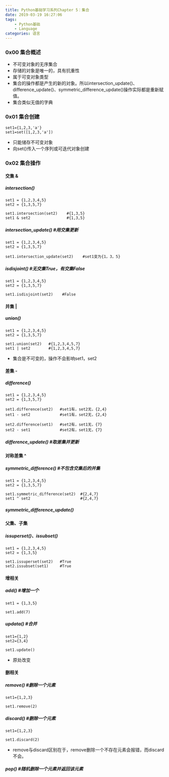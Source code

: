 ```yaml
---
title: Python基础学习系列Chapter 5：集合
date: 2019-03-19 16:27:06
tags: 
	- Python基础
	- Language
categories: 语言
---
```


### 0x00 集合概述

- 不可变对象的无序集合
- 存储的对象是唯一的，具有抗重性
- 属于可变对象类型
- 集合的操作都是产生的新的对象。所以intersection_update()、difference_update()、symmetric_difference_update()操作实际都是重新赋值。
- 集合类似无值的字典

<!-- more -->

### 0x01 集合创建

```
set1={1,2,3,'a'}
set1=set([1,2,3,'a']) 
```

- 只能储存不可变对象
- 向set()传入一个序列或可迭代对象创建

### 0x02 集合操作

#### **交集 &**

##### intersection()

```
set1 = {1,2,3,4,5}
set2 = {1,3,5,7}

set1.intersection(set2)    #{1,3,5}
set1 & set2                #{1,3,5}
```

##### intersection_update() #用交集更新

```
set1 = {1,2,3,4,5}
set2 = {1,3,5,7}

set1.intersection_update(set2)    #set1变为{1，3，5}
```

##### isdisjoint() #无交集True，有交集False

```
set1 = {1,2,3,4,5}
set2 = {1,3,5,7}

set1.isdisjoint(set2)    #False
```

#### **并集 |** 

##### union()

```
set1 = {1,2,3,4,5}
set2 = {1,3,5,7}

set1.union(set2)   #{1,2,3,4,5,7}
set1 | set2        #{1,2,3,4,5,7}
```

- 集合是不可变的，操作不会影响set1，set2

#### **差集 -**

##### difference()

```
set1 = {1,2,3,4,5}
set2 = {1,3,5,7}

set1.difference(set2)   #set1有，set2无，{2,4}
set1 - set2             #set1有，set2无，{2,4}

set2.difference(set1)   #set2有，set1无，{7}
set2 - set1             #set2有，set1无，{7}
```

##### difference_update() #取差集并更新

#### **对称差集 ^**

##### symmetric_difference() #不包含交集后的并集

```
set1 = {1,2,3,4,5}
set2 = {1,3,5,7}

set1.symmetric_difference(set2)  #{2,4,7}
set1 ^ set2                      #{2,4,7}
```

##### symmetric_difference_update()

#### **父集、子集**

##### issuperset()、issubset()

```
set1 = {1,2,3,4,5}
set2 = {1,3,5}

set1.issuperset(set2)   #True
set2.issubset(set1)     #True
```

#### **增相关**

##### add() #增加一个

```
set1 = {1,3,5}

set1.add(7)
```

##### updata() #合并

```
set1={1,2}
set2={3,4}

set1.update()
```

- 原处改变

#### **删相关**

##### remove() #删除一个元素

```
set1={1,2,3}

set1.remove(2)
```

##### discard() #删除一个元素

```
set1={1,2,3}

set1.discard(2)
```

- remove与discard区别在于，remove删除一个不存在元素会报错，而discard不会。

##### pop() #随机删除一个元素并返回该元素